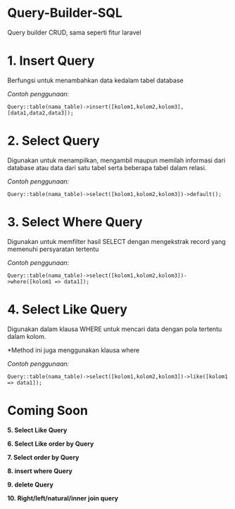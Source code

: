 # Query-Builder-SQL
Query builder CRUD, sama seperti fitur laravel





# 1. Insert Query

Berfungsi untuk menambahkan data kedalam tabel database

*Contoh penggunaan:*

`Query::table(nama_table)->insert([kolom1,kolom2,kolom3],[data1,data2,data3]);`

# 2. Select Query

Digunakan untuk menampilkan, mengambil maupun memilah informasi dari database atau data dari satu tabel serta beberapa tabel dalam relasi.

*Contoh penggunaan:*

`Query::table(nama_table)->select([kolom1,kolom2,kolom3])->default();`

# 3. Select Where Query

Digunakan untuk memfilter hasil SELECT dengan mengekstrak record yang memenuhi persyaratan tertentu

*Contoh penggunaan:*

`Query::table(nama_table)->select([kolom1,kolom2,kolom3])->where([kolom1 => data1]);`


# 4. Select Like Query

Digunakan dalam klausa WHERE untuk mencari data dengan pola tertentu dalam kolom.

*Method ini juga menggunakan klausa where

*Contoh penggunaan:*

`Query::table(nama_table)->select([kolom1,kolom2,kolom3])->like([kolom1 => data1]);`

# Coming Soon
**5. Select Like Query**

**6. Select Like order by Query**

**7. Select order by Query**

**8. insert where Query**

**9. delete Query**

**10. Right/left/natural/inner join query**







